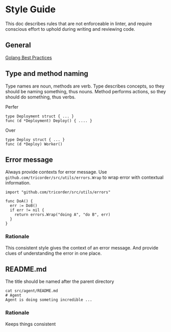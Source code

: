 # Style Guide

This doc describes rules that are not enforceable in linter, and require
conscious effort to uphold during writing and reviewing code.

## General

[Golang Best Practices](
https://google.github.io/styleguide/go/best-practices.html)

## Type and method naming

Type names are noun, methods are verb. Type describes concepts, so they should
be naming something, thus nouns. Method performs actions, so they should do
something, thus verbs.

Perfer
```
type Deployment struct { ... }
func (d *Deployment) Deploy() { .... }
```
Over
```
type Deploy struct { ... }
func (d *Deploy) Worker()
```

## Error message

Always provide contexts for error message. Use
`github.com/tricorder/src/utils/errors.Wrap` to wrap error with contextual
information.

```
import "github.com/tricorder/src/utils/errors"

func DoA() {
  err := DoB()
  if err != nil {
    return errors.Wrap("doing A", "do B", err)
  }
}
```

### Rationale
This consistent style gives the context of an error message. And provide clues
of understanding the error in one place.

## README.md

The title should be named after the parent directory
```
cat src/agent/README.md
# Agent
Agent is doing someting incredible ...
```

### Rationale

Keeps things consistent

